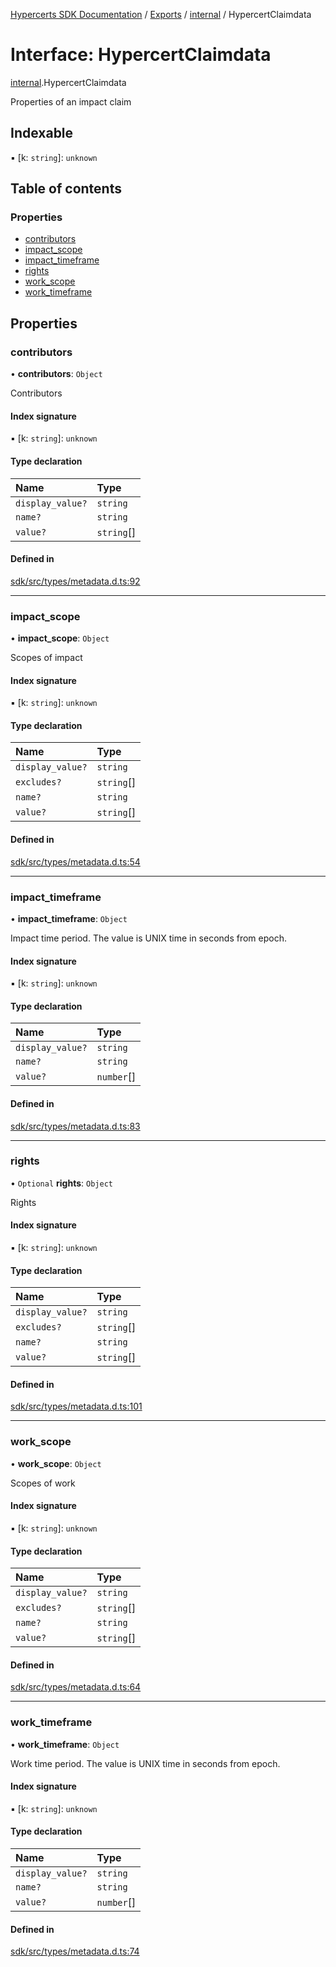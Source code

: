 [Hypercerts SDK Documentation](../README.md) / [Exports](../modules.md) / [internal](../modules/internal.md) / HypercertClaimdata

# Interface: HypercertClaimdata

[internal](../modules/internal.md).HypercertClaimdata

Properties of an impact claim

## Indexable

▪ [k: `string`]: `unknown`

## Table of contents

### Properties

- [contributors](internal.HypercertClaimdata.md#contributors)
- [impact_scope](internal.HypercertClaimdata.md#impact_scope)
- [impact_timeframe](internal.HypercertClaimdata.md#impact_timeframe)
- [rights](internal.HypercertClaimdata.md#rights)
- [work_scope](internal.HypercertClaimdata.md#work_scope)
- [work_timeframe](internal.HypercertClaimdata.md#work_timeframe)

## Properties

### contributors

• **contributors**: `Object`

Contributors

#### Index signature

▪ [k: `string`]: `unknown`

#### Type declaration

| Name             | Type       |
| :--------------- | :--------- |
| `display_value?` | `string`   |
| `name?`          | `string`   |
| `value?`         | `string`[] |

#### Defined in

[sdk/src/types/metadata.d.ts:92](https://github.com/Network-Goods/hypercerts/blob/1e395d9/sdk/src/types/metadata.d.ts#L92)

---

### impact_scope

• **impact_scope**: `Object`

Scopes of impact

#### Index signature

▪ [k: `string`]: `unknown`

#### Type declaration

| Name             | Type       |
| :--------------- | :--------- |
| `display_value?` | `string`   |
| `excludes?`      | `string`[] |
| `name?`          | `string`   |
| `value?`         | `string`[] |

#### Defined in

[sdk/src/types/metadata.d.ts:54](https://github.com/Network-Goods/hypercerts/blob/1e395d9/sdk/src/types/metadata.d.ts#L54)

---

### impact_timeframe

• **impact_timeframe**: `Object`

Impact time period. The value is UNIX time in seconds from epoch.

#### Index signature

▪ [k: `string`]: `unknown`

#### Type declaration

| Name             | Type       |
| :--------------- | :--------- |
| `display_value?` | `string`   |
| `name?`          | `string`   |
| `value?`         | `number`[] |

#### Defined in

[sdk/src/types/metadata.d.ts:83](https://github.com/Network-Goods/hypercerts/blob/1e395d9/sdk/src/types/metadata.d.ts#L83)

---

### rights

• `Optional` **rights**: `Object`

Rights

#### Index signature

▪ [k: `string`]: `unknown`

#### Type declaration

| Name             | Type       |
| :--------------- | :--------- |
| `display_value?` | `string`   |
| `excludes?`      | `string`[] |
| `name?`          | `string`   |
| `value?`         | `string`[] |

#### Defined in

[sdk/src/types/metadata.d.ts:101](https://github.com/Network-Goods/hypercerts/blob/1e395d9/sdk/src/types/metadata.d.ts#L101)

---

### work_scope

• **work_scope**: `Object`

Scopes of work

#### Index signature

▪ [k: `string`]: `unknown`

#### Type declaration

| Name             | Type       |
| :--------------- | :--------- |
| `display_value?` | `string`   |
| `excludes?`      | `string`[] |
| `name?`          | `string`   |
| `value?`         | `string`[] |

#### Defined in

[sdk/src/types/metadata.d.ts:64](https://github.com/Network-Goods/hypercerts/blob/1e395d9/sdk/src/types/metadata.d.ts#L64)

---

### work_timeframe

• **work_timeframe**: `Object`

Work time period. The value is UNIX time in seconds from epoch.

#### Index signature

▪ [k: `string`]: `unknown`

#### Type declaration

| Name             | Type       |
| :--------------- | :--------- |
| `display_value?` | `string`   |
| `name?`          | `string`   |
| `value?`         | `number`[] |

#### Defined in

[sdk/src/types/metadata.d.ts:74](https://github.com/Network-Goods/hypercerts/blob/1e395d9/sdk/src/types/metadata.d.ts#L74)
